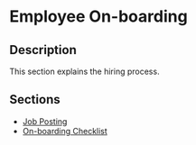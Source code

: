 # Employee On-boarding

## Description
This section explains the hiring process.

## Sections

- [Job Posting]()
- [On-boarding Checklist]()
